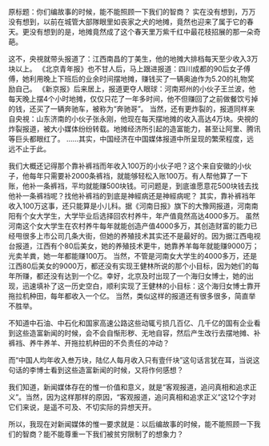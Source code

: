 原标题：你们编故事的时候，能不能照顾一下我们的智商？ 实在没有想到，万万没有想到，以前在城管大部隊眼里如丧家之犬的地摊，竟然也迎来了属于它的春天。更没有想到的是，地摊竟然成了这个春天里万紫千红中最花枝招展的那一朵奇葩。

这不，央視就带头报道了：江西南昌的丁美生，他的地摊大排档每天至少收入3万块以上。 《北京青年报》也不甘人后，马上跟进报道：四川成都的90后女子傅傅，她利用晚上下班后的业余时间摆地摊，赚钱买了一辆奥迪作为5.20的礼物奖励自己。 《新京报》后来居上，报道更夺人眼球：河南郑州的小伙子王兰波，他每天晚上摆4个小时地摊，仅仅只花了一年多时间，他不但赚回了之前做餐饮亏掉的钱，还买了一辆奔驰车，被称为“奔驰哥”。 当然，还有更炸裂的，报道同样来自央視：山东济南的小伙子张永刚，他现在每天摆地摊的收入高达4万块。央視的炸裂报道，被大小媒体纷纷转载。地摊经济所引起的造富能力，甚至让阿里、腾讯等巨头都眼红了。 ……其实，中国经济在中国媒体报道中所呈现的繁荣程度，远远不止于此。

我们大概还记得那个靠补裤裆而年收入100万的小伙子吧？这个来自安徽的小伙子，他每年只需要补2000条裤裆，就能够轻松入账100万。有人帮他算了一下账，他补一条裤裆，平均就能赚500块钱。可问题是，到底谁愿意花500块钱去找他补一条裤裆呢？找他补裤裆的到底是神經病还是神經病呢？ 其实，靠补裤裆年收入100万这事，还只能算是小儿科。据《河南日报》旗下的大豫网报道，河南南阳有个女大学生，大学毕业后选择回农村养牛，年产值竟然高达4000多万。 虽然河南这个女大学生在农村养牛每年就能创造产值4000多万，其创造财富的能力已经甩很多上市公司几条大街，但她的养殖技术其实还不是最好的。因为据江西电视台报道，江西有个80后美女，她的养殖技术更牛，她靠养羊每年就能赚9000万；光卖羊粪，她一年都能赚100万。 当然，不管是河南女大学生的4000多万，还是江西80后美女的9000万，都还没有实现王健林所说的那个小目标，因为她们的每年所赚，都还没有达到一个亿。幸好，北京及时出现了一个海归女博士，她的出现，迅速填补了这一历史空白，顺利实现了王健林的小目标：这个海归女博士靠开拖拉机种田，每年都收入一个亿。 当然，类似这样的报道还有很多很多，简直举不胜举。

不知道中石油、中石化和国家高速公路这些动辄亏损几百亿、几千亿的国有企业看到这些造富新闻的时候，会不会自惭形秽、无地自容，然后产生改行去摆地摊、补裤裆、养牛养羊、开拖拉机种田的不负责任的冲动？

而“中国人均年收入叁万块，陆亿人每月收入只有壹仟块”这句话言犹在耳，当说这句话的李博士看到这些造富新闻的时候，又将作何感想？

我们知道，新闻媒体存在的惟一价值和意义，就是“客观报道，追问真相和追求正义”。当然，因为这样那样的原因，“客观报道，追问真相和追求正义”这12个字对它们来说，是遥不可及、不切实际的异想天开。

所以，我现在对新闻媒体的惟一要求就是：以后编故事的时候，能不能照顾一下我们的智商？能不能尊重一下我们被贫穷限制了的想象力？  
